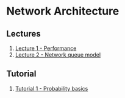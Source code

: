 # Network Architecture

## Lectures
1. [Lecture 1 - Performance]({{site.baseurl}}/2021-08-13-cs4226-lecture-1-performance/)
2. [Lecture 2 - Network queue model]({{site.baseurl}}/2021-08-20-cs4226-lecture-2-network-queuing-models)


## Tutorial 
1. [Tutorial 1 - Probability basics]({{site.baseurl}}/2021-08-22-cs4226-tutorial-1-probability-basics)
